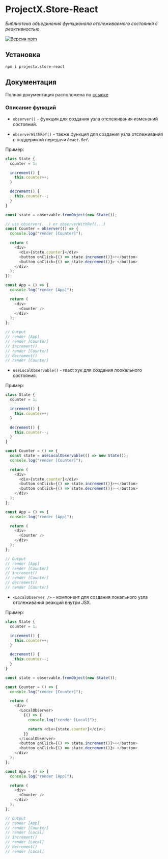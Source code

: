 # ProjectX.Store-React

_Библиотека объединения функционала отслеживаемого состояния с реактивностью_

[![ Версия npm ](https://badge.fury.io/js/projectx.store.svg)](https://badge.fury.io/js/projectx.store-react)

## Установка

```
npm i projectx.store-react
```

## Документация

Полная документация расположена по [ссылке](https://github.com/VanyaKrotov/projectx/blob/main/README.md)

### Описание функций

- `observer()` - функция для создания узла отслеживания изменений состояний.

- `observerWithRef()` - также функция для создания узла отслеживания с поддержкой передачи _`React.Ref`_.

Пример:

```ts
class State {
  counter = 1;

  increment() {
    this.counter++;
  }

  decrement() {
    this.counter--;
  }
}

const state = observable.fromObject(new State());

// use observer(...) or observerWithRef(...)
const Counter = observer(() => {
  console.log("render [Counter]");

  return (
    <div>
      <div>{state.counter}</div>
      <button onClick={() => state.increment()}>+</button>
      <button onClick={() => state.decrement()}>-</button>
    </div>
  );
});

const App = () => {
  console.log("render [App]");

  return (
    <div>
      <Counter />
    </div>
  );
};

// Output
// render [App]
// render [Counter]
// increment()
// render [Counter]
// decrement()
// render [Counter]
```

- `useLocalObservable()` - react хук для создания лоокального состояния.

Пример:

```ts
class State {
  counter = 1;

  increment() {
    this.counter++;
  }

  decrement() {
    this.counter--;
  }
}

const Counter = () => {
  const state = useLocalObservable(() => new State());
  console.log("render [Counter]");

  return (
    <div>
      <div>{state.counter}</div>
      <button onClick={() => state.increment()}>+</button>
      <button onClick={() => state.decrement()}>-</button>
    </div>
  );
};

const App = () => {
  console.log("render [App]");

  return (
    <div>
      <Counter />
    </div>
  );
};

// Output
// render [App]
// render [Counter]
// increment()
// render [Counter]
// decrement()
// render [Counter]
```

- `<LocalObserver />` - компонент для создания локального узла отслеживания реакций внутри JSX.

Пример:

```ts
class State {
  counter = 1;

  increment() {
    this.counter++;
  }

  decrement() {
    this.counter--;
  }
}

const state = observable.fromObject(new State());

const Counter = () => {
  console.log("render [Counter]");

  return (
    <div>
      <LocalObserver>
        {() => {
          console.log("render [Local]");

          return <div>{state.counter}</div>;
        }}
      </LocalObserver>
      <button onClick={() => state.increment()}>+</button>
      <button onClick={() => state.decrement()}>-</button>
    </div>
  );
};

const App = () => {
  console.log("render [App]");

  return (
    <div>
      <Counter />
    </div>
  );
};

// Output
// render [App]
// render [Counter]
// render [Local]
// increment()
// render [Local]
// decrement()
// render [Local]
```
